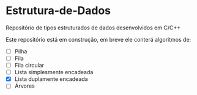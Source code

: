 # Estrutura-de-Dados
Repositório de tipos estruturados de dados desenvolvidos em C/C++

Este repositório está em construção, em breve ele conterá algoritmos de:
- [ ] Pilha
- [ ] Fila
- [ ] Fila circular
- [ ] Lista simplesmente encadeada
- [x] Lista duplamente encadeada
- [ ] Árvores
